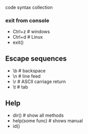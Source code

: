 code syntax collection


### exit from console
- Ctrl+z  # windows
- Ctrl+d  # Linux
- exit()


## Escape sequences
- \b  # backspace
- \n  # line feed
- \r  # ASCII carriage return
- \t  # tab

## Help
- dir()  # show all methods
- help(some func)  # shows manual
- id()